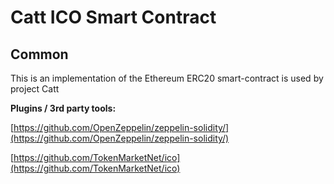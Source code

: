 # Catt ICO Smart Contract

## Common

This is an implementation of the Ethereum ERC20 smart-contract is used by project Catt

<b>Plugins / 3rd party tools:</b>

[https://github.com/OpenZeppelin/zeppelin-solidity/](https://github.com/OpenZeppelin/zeppelin-solidity/)

[https://github.com/TokenMarketNet/ico](https://github.com/TokenMarketNet/ico)